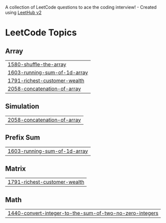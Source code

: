 A collection of LeetCode questions to ace the coding interview! - Created using [LeetHub v2](https://github.com/arunbhardwaj/LeetHub-2.0)
<!---LeetCode Topics Start-->
# LeetCode Topics
## Array
|  |
| ------- |
| [1580-shuffle-the-array](https://github.com/DivyaRajX/Leetcode/tree/master/1580-shuffle-the-array) |
| [1603-running-sum-of-1d-array](https://github.com/DivyaRajX/Leetcode/tree/master/1603-running-sum-of-1d-array) |
| [1791-richest-customer-wealth](https://github.com/DivyaRajX/Leetcode/tree/master/1791-richest-customer-wealth) |
| [2058-concatenation-of-array](https://github.com/DivyaRajX/Leetcode/tree/master/2058-concatenation-of-array) |
## Simulation
|  |
| ------- |
| [2058-concatenation-of-array](https://github.com/DivyaRajX/Leetcode/tree/master/2058-concatenation-of-array) |
## Prefix Sum
|  |
| ------- |
| [1603-running-sum-of-1d-array](https://github.com/DivyaRajX/Leetcode/tree/master/1603-running-sum-of-1d-array) |
## Matrix
|  |
| ------- |
| [1791-richest-customer-wealth](https://github.com/DivyaRajX/Leetcode/tree/master/1791-richest-customer-wealth) |
## Math
|  |
| ------- |
| [1440-convert-integer-to-the-sum-of-two-no-zero-integers](https://github.com/DivyaRajX/Leetcode/tree/master/1440-convert-integer-to-the-sum-of-two-no-zero-integers) |
<!---LeetCode Topics End-->
